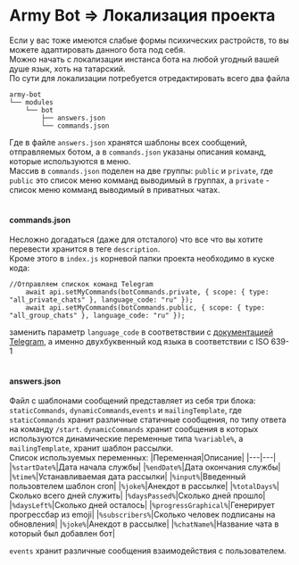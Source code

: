 # Аrmy Bot => Локализация проекта
Если у вас тоже имеются слабые формы психических растройств, то вы можете адаптировать данного бота под себя.<br>
Можно начать с локализации инстанса бота на любой угодный вашей душе язык, хоть на татарский.<br>
По сути для локализации потребуется отредактировать всего два файла<br>
```
army-bot
└── modules
    └── bot
        ├── answers.json
        └── commands.json
```
Где в файле `answers.json` хранятся шаблоны всех сообщений, отправляемых ботом, а в `commands.json` указаны описания команд, которые используются в меню.<br>
Массив в `commands.json` поделен на две группы: `public` и `private`, где `public` это список меню комманд выводимый в группах, а `private` - список меню комманд выводимый в приватных чатах.<br><br>
#### commands.json
Несложно догадаться (даже для отсталого) что все что вы хотите перевести хранится в теге `description`. <br>
Кроме этого в `index.js` корневой папки проекта необходимо в куске кода:
```
//Отправляем спискок команд Telegram
    await api.setMyCommands(botCommands.private, { scope: { type: "all_private_chats" }, language_code: "ru" });
    await api.setMyCommands(botCommands.public, { scope: { type: "all_group_chats" }, language_code: "ru" });
```
заменить параметр `language_code` в соответвствии с [документацией Telegram](https://core.telegram.org/bots/api), а именно двухбуквенный код языка в соответствии с ISO 639-1<br><br>
#### answers.json
Файл с шаблонами сообщений представляет из себя три блока: `staticCommands`, `dynamicCommands`,`events` и `mailingTemplate`, где `staticCommands` хранит различные статичные сообщения, по типу ответа на команду `/start`. <br1>
`dynamicCommands` хранит сообщения в которых используются динамические переменные типа `%variable%`, а `mailingTemplate`, хранит шаблон рассылки.<br>
Cписок используемых переменных:
|Переменная|Описание|
|---|---|
|`%startDate%`|Дата начала службы|
|`%endDate%`|Дата окончания службы|
|`%time%`|Устанавливаемая дата рассылки|
|`%input%`|Введенный пользовтелем шаблон cron|
|`%joke%`|Анекдот в рассылке|
|`%totalDays%`|Сколько всего дней служить|
|`%daysPassed%`|Сколько дней прошло|
|`%daysLeft%`|Сколько дней осталось|
|`%progressGraphical%`|Генерирует прогрессбар из emoji|
|`%subscribers%`|Сколько человек подписаны на обновления|
|`%joke%`|Анекдот в рассылке|
|`%chatName%`|Название чата в который был добавлен бот|

`events` хранит различные сообщения взаимодействия с пользователем.